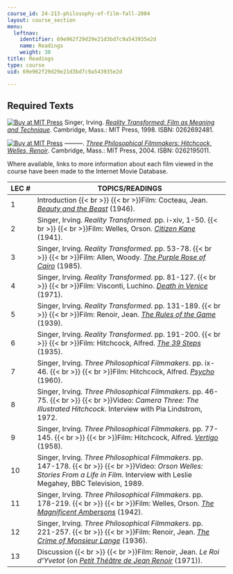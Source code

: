 ```yaml
---
course_id: 24-213-philosophy-of-film-fall-2004
layout: course_section
menu:
  leftnav:
    identifier: 69e962f29d29e21d3bd7c9a543935e2d
    name: Readings
    weight: 30
title: Readings
type: course
uid: 69e962f29d29e21d3bd7c9a543935e2d

---
```


Required Texts
--------------

[![Buy at MIT Press](/images/mp_logo.gif)](https://mitpress.mit.edu/books/reality-transformed) Singer, Irving. [_Reality Transformed: Film as Meaning and Technique_](https://mitpress.mit.edu/books/reality-transformed). Cambridge, Mass.: MIT Press, 1998. ISBN: 0262692481.

[![Buy at MIT Press](/images/mp_logo.gif)](https://mitpress.mit.edu/books/three-philosophical-filmmakers) ———. [_Three Philosophical Filmmakers: Hitchcock, Welles, Renoir_](https://mitpress.mit.edu/books/three-philosophical-filmmakers). Cambridge, Mass.: MIT Press, 2004. ISBN: 0262195011.

Where available, links to more information about each film viewed in the course have been made to the Internet Movie Database.

| LEC # | TOPICS/READINGS |
| --- | --- |
| 1 | Introduction  {{< br >}}  {{< br >}}Film: Cocteau, Jean. [_Beauty and the Beast_](http://www.imdb.com/title/tt0038348/) (1946). |
| 2 | Singer, Irving. _Reality Transformed._ pp. i-xiv, 1-50.  {{< br >}}  {{< br >}}Film: Welles, Orson. [_Citizen Kane_](http://www.imdb.com/title/tt0033467/) (1941). |
| 3 | Singer, Irving. _Reality Transformed_. pp. 53-78.  {{< br >}}  {{< br >}}Film: Allen, Woody. [_The Purple Rose of Cairo_](http://www.imdb.com/title/tt0089853/) (1985). |
| 4 | Singer, Irving. _Reality Transformed_. pp. 81-127.  {{< br >}}  {{< br >}}Film: Visconti, Luchino. [_Death in Venice_](http://www.imdb.com/title/tt0067445/) (1971). |
| 5 | Singer, Irving. _Reality Transformed_. pp. 131-189.  {{< br >}}  {{< br >}}Film: Renoir, Jean. [_The Rules of the Game_](http://www.imdb.com/title/tt0031885/) (1939). |
| 6 | Singer, Irving. _Reality Transformed_. pp. 191-200.  {{< br >}}  {{< br >}}Film: Hitchcock, Alfred. [_The 39 Steps_](http://www.imdb.com/title/tt0026029/) (1935). |
| 7 | Singer, Irving. _Three Philosophical Filmmakers_. pp. ix-46.  {{< br >}}  {{< br >}}Film: Hitchcock, Alfred. [_Psycho_](http://www.imdb.com/title/tt0054215/) (1960). |
| 8 | Singer, Irving. _Three Philosophical Filmmakers_. pp. 46-75.  {{< br >}}  {{< br >}}Video: _Camera Three: The Illustrated Hitchcock_. Interview with Pia Lindstrom, 1972. |
| 9 | Singer, Irving. _Three Philosophical Filmmakers_. pp. 77-145.  {{< br >}}  {{< br >}}Film: Hitchcock, Alfred. [_Vertigo_](http://www.imdb.com/title/tt0052357/) (1958). |
| 10 | Singer, Irving. _Three Philosophical Filmmakers_. pp. 147-178.  {{< br >}}  {{< br >}}Video: _Orson Welles: Stories From a Life in Film_. Interview with Leslie Megahey, BBC Television, 1989. |
| 11 | Singer, Irving. _Three Philosophical Filmmakers_. pp. 178-219.  {{< br >}}  {{< br >}}Film: Welles, Orson. [_The Magnificent Ambersons_](http://www.imdb.com/title/tt0035015/) (1942). |
| 12 | Singer, Irving. _Three Philosophical Filmmakers_. pp. 221-257.  {{< br >}}  {{< br >}}Film: Renoir, Jean. [_The Crime of Monsieur Lange_](http://www.imdb.com/title/tt0027478/) (1936). |
| 13 | Discussion  {{< br >}}  {{< br >}}Film: Renoir, Jean. _Le Roi d'Yvetot_ (on [_Petit Théâtre de Jean Renoir_](http://www.imdb.com/title/tt0067571/) (1971)).